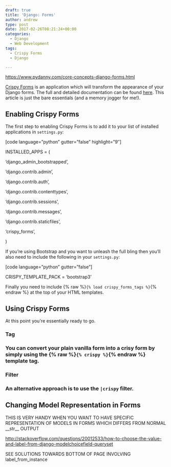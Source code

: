 ```yaml
---
draft: true
title: 'Django: Forms'
author: andrew
type: post
date: 2017-02-26T08:21:24+00:00
categories:
  - Django
  - Web Development
tags:
  - Crispy Forms
  - Django

---
```



https://www.pydanny.com/core-concepts-django-forms.html



[Crispy Forms][1] is an application which will transform the appearance of your Django forms. The full and detailed documentation can be found [here][2]. This article is just the bare essentials (and a memory jogger for me!).

## Enabling Crispy Forms

The first step to enabling Crispy Forms is to add it to your list of installed applications in `settings.py`:
  
[code language=&#8221;python&#8221; gutter=&#8221;false&#8221; highlight=&#8221;9&#8243;]
  
INSTALLED_APPS = (
      
&#8216;django\_admin\_bootstrapped&#8217;,
      
&#8216;django.contrib.admin&#8217;,
      
&#8216;django.contrib.auth&#8217;,
      
&#8216;django.contrib.contenttypes&#8217;,
      
&#8216;django.contrib.sessions&#8217;,
      
&#8216;django.contrib.messages&#8217;,
      
&#8216;django.contrib.staticfiles&#8217;,
      
&#8216;crispy_forms&#8217;,
  
)
  


If you&#8217;re using Bootstrap and you want to unleash the full bling then you&#8217;ll also need to include the following in your `settings.py`:
  
[code language=&#8221;python&#8221; gutter=&#8221;false&#8221;]
  
CRISPY\_TEMPLATE\_PACK = &#8216;bootstrap3&#8217;
  


Finally you need to include {% raw %}`{% load crispy_forms_tags %}`{% endraw %} at the top of your HTML templates.

## Using Crispy Forms

At this point you're essentially ready to go. 

### Tag
  


### You can convert your plain vanilla form into a crisy form by simply using the {% raw %}`{% crispy %}`{% endraw %} template tag.

### Filter
  


### An alternative approach is to use the `|crispy` filter.

## Changing Model Representation in Forms

THIS IS VERY HANDY WHEN YOU WANT TO HAVE SPECIFIC REPRESENTATION OF MODELS IN FORMS WHICH DIFFERS FROM NORMAL \_\_str\_\_ OUTPUT

http://stackoverflow.com/questions/20012533/how-to-choose-the-value-and-label-from-django-modelchoicefield-queryset

SEE SOLUTIONS TOWARDS BOTTOM OF PAGE INVOLVING label\_from\_instance

 [1]: https://github.com/django-crispy-forms/django-crispy-forms
 [2]: http://django-crispy-forms.readthedocs.io/en/latest/

